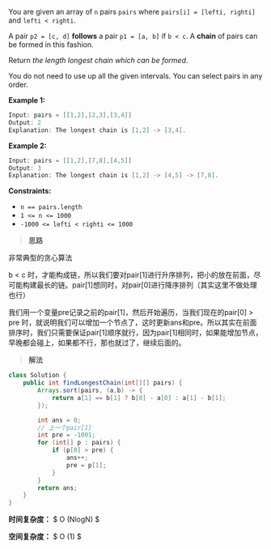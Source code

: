 You are given an array of `n` pairs `pairs` where `pairs[i] = [lefti, righti]` and `lefti < righti`.

A pair `p2 = [c, d]` **follows** a pair `p1 = [a, b]` if `b < c`. A **chain** of pairs can be formed in this fashion.

Return *the length longest chain which can be formed*.

You do not need to use up all the given intervals. You can select pairs in any order.

 

**Example 1:**

```java
Input: pairs = [[1,2],[2,3],[3,4]]
Output: 2
Explanation: The longest chain is [1,2] -> [3,4].
```

**Example 2:**

```java
Input: pairs = [[1,2],[7,8],[4,5]]
Output: 3
Explanation: The longest chain is [1,2] -> [4,5] -> [7,8].
```

 

**Constraints:**

- `n == pairs.length`
- `1 <= n <= 1000`
- `-1000 <= lefti < righti <= 1000`



> **思路**

非常典型的贪心算法

b < c 时，才能构成链，所以我们要对pair[1]进行升序排列，把小的放在前面，尽可能构建最长的链。pair[1]想同时，对pair[0]进行降序排列（其实这里不做处理也行）

我们用一个变量pre记录之前的pair[1]，然后开始遍历，当我们现在的pair[0] > pre 时，就说明我们可以增加一个节点了，这时更新ans和pre。所以其实在前面排序时，我们只需要保证pair[1]顺序就行，因为pair[1]相同时，如果能增加节点，早晚都会碰上，如果都不行，那也就过了，继续后面的。



> **解法**

```java
class Solution {
    public int findLongestChain(int[][] pairs) {
        Arrays.sort(pairs, (a,b) -> {
            return a[1] == b[1] ? b[0] - a[0] : a[1] - b[1];
        });

        int ans = 0;
        // 上一个pair[1]
        int pre = -1001;
        for (int[] p : pairs) {
            if (p[0] > pre) {
                ans++;
                pre = p[1];
            }
        }
        return ans;
    }
}
```

**时间复杂度：** $ O (NlogN) $

**空间复杂度：** $ O (1) $
